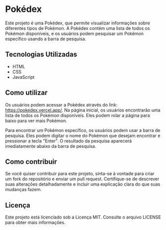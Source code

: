   <h1>Pokédex</h1>
  
  <p>Este projeto é uma Pokédex, que permite visualizar informações sobre diferentes tipos de Pokémon. A Pokédex contém uma lista de todos os Pokémon disponíveis, e os usuários podem pesquisar um Pokémon específico usando a barra de pesquisa.</p>

  <h2>Tecnologias Utilizadas</h2>
  
  <ul>
    <li>HTML</li>
    <li>CSS</li>
    <li>JavaScript</li>
  </ul>
  
  <h2>Como utilizar</h2>
  
  <p>Os usuários podem acessar a Pokédex através do link: <a href="https://pokedex-lista-de-pokemon.vercel.app/">https://pokedex.vercel.app/</a>. Na página inicial, os usuários encontrarão uma lista de todos os Pokémon disponíveis. Eles podem rolar a página para baixo para ver mais Pokémon.</p>
  
  <p>Para encontrar um Pokémon específico, os usuários podem usar a barra de pesquisa. Eles podem digitar o nome do Pokémon que desejam encontrar e pressionar a tecla "Enter". O resultado da pesquisa aparecerá imediatamente abaixo da barra de pesquisa.</p>

  <h2>Como contribuir</h2>
  
  <p>Se você quiser contribuir para este projeto, sinta-se à vontade para criar um fork do repositório e enviar um pull request. Certifique-se de descrever suas alterações detalhadamente e incluir uma explicação clara do que suas mudanças fazem.</p>

  <h2>Licença</h2>
  
  <p>Este projeto está licenciado sob a Licença MIT. Consulte o arquivo LICENSE para obter mais informações.</p>

